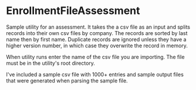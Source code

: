 # EnrollmentFileAssessment

Sample utility for an assessment. It takes the a csv file as an input and splits records into their own csv files by company. 
The records are sorted by last name then by first name. Duplicate records are ignored unless they have a higher version number, in which case
they overwrite the record in memory.

When utility runs enter the name of the csv file you are importing. The file must be in the utility's root directory.

I've included a sample csv file with 1000+ entries and sample output files that were generated when parsing the sample file.
